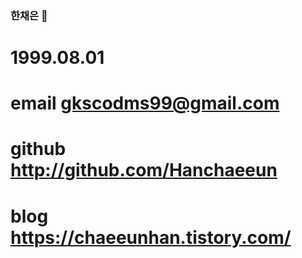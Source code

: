 ### 한채은 👋

# 1999.08.01
# email gkscodms99@gmail.com
# github http://github.com/Hanchaeeun
# blog https://chaeeunhan.tistory.com/
